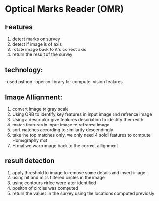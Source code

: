 # Optical Marks Reader (OMR)

## Features
1. detect marks on survey
2. detect if image is of axis
3. rotate image back to it's correct axis
4. return the result of the survey 

## technology:
-used python 
-opencv library for computer vision features
    
## Image Allignment:
1. convert image to gray scale
2. Using ORB to identify key features in input image and refrence image
3. Using a descriptor give features description to identify them with
4. match features in input image to refrence image
5. sort matches according to similarity descendingly 
6. take the top matches only, we only need 4 soldi features to compute Homography mat
7. H mat we warp image back to the correct allignment  

## result detection
1. apply threshold to image to remove some details and invert image
2. using hit and miss filtered circles in the image 
3. using contours cirlce were later identified
4. positon of circles was computed 
5. return the values in the survey using the locations computed previosly
